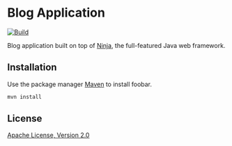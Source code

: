 # Blog Application

[![Build](https://github.com/ujar-org/essentials--legacy.playground.ninjaframework/actions/workflows/build.yml/badge.svg)](https://github.com/ujar-org/essentials--legacy.playground.ninjaframework/actions/workflows/build.yml)

Blog application built on top of [Ninja](https://www.ninjaframework.org/), the full-featured Java web framework.

## Installation

Use the package manager [Maven](https://maven.apache.org/) to install foobar.

```bash
mvn install
```

## License
[Apache License, Version 2.0](https://www.apache.org/licenses/LICENSE-2.0)

